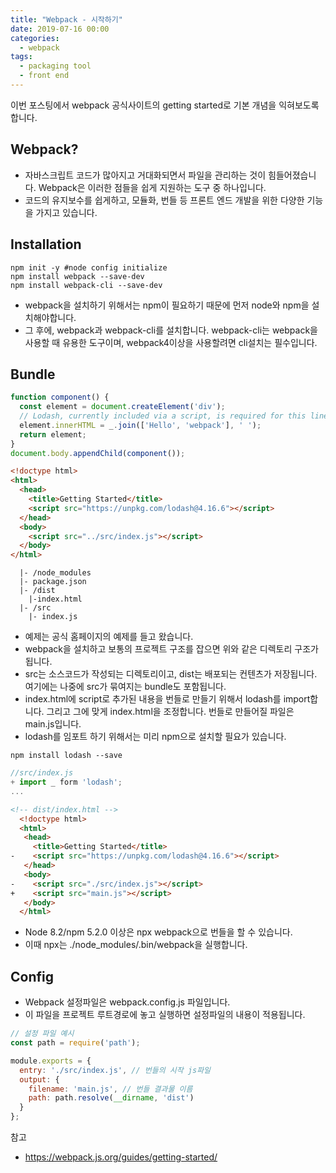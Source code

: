 ```yaml
---
title: "Webpack - 시작하기"
date: 2019-07-16 00:00
categories:
  - webpack
tags:
  - packaging tool
  - front end
---
```


이번 포스팅에서 webpack 공식사이트의 getting started로 기본 개념을 익혀보도록 합니다.

## Webpack?

- 자바스크립트 코드가 많아지고 거대화되면서 파일을 관리하는 것이 힘들어졌습니다. Webpack은 이러한 점들을 쉽게 지원하는 도구 중 하나입니다.
- 코드의 유지보수를 쉽게하고, 모듈화, 번들 등 프론트 엔드 개발을 위한 다양한 기능을 가지고 있습니다.

## Installation

```shell
npm init -y #node config initialize
npm install webpack --save-dev
npm install webpack-cli --save-dev
```

- webpack을 설치하기 위해서는 npm이 필요하기 때문에 먼저 node와 npm을 설치해야합니다.
- 그 후에, webpack과 webpack-cli를 설치합니다. webpack-cli는 webpack을 사용할 때 유용한 도구이며, webpack4이상을 사용할려면 cli설치는 필수입니다.

## Bundle

```javascript
function component() {
  const element = document.createElement('div');
  // Lodash, currently included via a script, is required for this line to work
  element.innerHTML = _.join(['Hello', 'webpack'], ' ');
  return element;
}
document.body.appendChild(component());
```

```html
<!doctype html>
<html>
  <head>
    <title>Getting Started</title>
    <script src="https://unpkg.com/lodash@4.16.6"></script>
  </head>
  <body>
    <script src="../src/index.js"></script>
  </body>
</html>
```

```shell
  |- /node_modules
  |- package.json
  |- /dist
    |-index.html
  |- /src
    |- index.js
```

- 예제는 공식 홈페이지의 예제를 들고 왔습니다.
- webpack을 설치하고 보통의 프로젝트 구조를 잡으면 위와 같은 디렉토리 구조가 됩니다.
- src는 소스코드가 작성되는 디렉토리이고, dist는 배포되는 컨텐츠가 저장됩니다. 여기에는 나중에 src가 묶여지는 bundle도 포함됩니다.
- index.html에 script로 추가된 내용을 번들로 만들기 위해서 lodash를 import합니다. 그리고 그에 맞게 index.html을 조정합니다. 번들로 만들어질 파일은 main.js입니다.
- lodash를 임포트 하기 위해서는 미리 npm으로 설치할 필요가 있습니다.

```shell
npm install lodash --save
```

```javascript
//src/index.js
+ import _ form 'lodash';
...
```

```html
<!-- dist/index.html -->
  <!doctype html>
  <html>
   <head>
     <title>Getting Started</title>
-    <script src="https://unpkg.com/lodash@4.16.6"></script>
   </head>
   <body>
-    <script src="./src/index.js"></script>
+    <script src="main.js"></script>
   </body>
  </html>
```

- Node 8.2/npm 5.2.0 이상은 npx webpack으로 번들을 할 수 있습니다.
- 이때 npx는 ./node_modules/.bin/webpack을 실행합니다.

## Config

- Webpack 설정파일은 webpack.config.js 파일입니다.
- 이 파일을 프로젝트 루트경로에 놓고 실행하면 설정파일의 내용이 적용됩니다.

```javascript
// 설정 파일 예시
const path = require('path');

module.exports = {
  entry: './src/index.js', // 번들의 시작 js파일
  output: {
    filename: 'main.js', // 번들 결과물 이름
    path: path.resolve(__dirname, 'dist')
  }
};
```

참고

- <https://webpack.js.org/guides/getting-started/>
